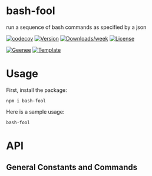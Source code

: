 
[//]: # ( ns__file unit: standard, comp: README.md )

[//]: # ( ns__custom_start beginning )

[//]: # ( ns__custom_end beginning )

[//]: # ( ns__start_section intro )

[//]: # ( ns__custom_start description )
bash-fool
======
run a sequence of bash commands as specified by a json

[//]: # ( ns__custom_end description )

[//]: # ( ns__custom_start afterDescription )

[//]: # ( ns__custom_end afterDescription )

[//]: # ( ns__custom_start badges )

[//]: # ( ns__start_section usageSection )

[![codecov](https://codecov.io/gh/YizYah/bash-fool/branch/main/graph/badge.svg?token=019QO4XK1Z)](https://codecov.io/gh/YizYah/bash-fool)
[![Version](https://img.shields.io/npm/v/bash-fool.svg)](https://npmjs.org/package/bash-fool)
[![Downloads/week](https://img.shields.io/npm/dw/bash-fool.svg)](https://npmjs.org/package/bash-fool)
[![License](https://img.shields.io/npm/l/bash-fool.svg)](https://github.com/YizYah/bash-fool/blob/master/package.json)

[![Geenee](https://img.shields.io/badge/maintained%20by-geenee-brightgreen)](https://npmjs.org/package/geenee)
[![Template](https://img.shields.io/badge/template-ts--packrat-blue)](https://npmjs.org/package/ts-packrat)

[//]: # ( ns__custom_end badges )

[//]: # ( ns__end_section intro )


[//]: # ( ns__start_section api )


[//]: # ( ns__custom_start Usage )
# Usage
First, install the package:
```
npm i bash-fool
```
Here is a sample usage:
```
bash-fool
```

[//]: # ( ns__custom_end Usage )



[//]: # ( ns__custom_start APIIntro )
# API

[//]: # ( ns__custom_end APIIntro )


[//]: # ( ns__custom_start constantsIntro )
## General Constants and Commands

[//]: # ( ns__custom_end constantsIntro )



[//]: # ( ns__start_section types )


[//]: # ( ns__end_section types )


[//]: # ( ns__end_section api )

